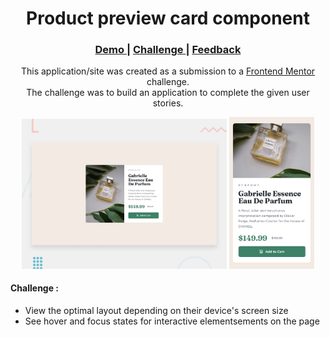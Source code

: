 <h1 align="center">Product preview card component</h1>

<div align="center">
  <h3>
    <a href="https://product-preview-main.netlify.app/">
      Demo
    </a>
    <span> | </span>
    <a href="https://www.frontendmentor.io/challenges/product-preview-card-component-GO7UmttRfa">
      Challenge
    </a>
    <span> | </span>
    <a href="mailto: pangestu.ncp@gmail.com">
      Feedback
    </a>
  </h3>
</div>
<p align="center">This application/site was created as a submission to a <a href="https://www.frontendmentor.io/">Frontend Mentor</a> challenge.<br/> The challenge was to build an application to complete the given user stories.</p>

<div align="center" width="100%">
  <img src="https://github.com/PangestuNcp/Frontend-Mentor/blob/main/Frontend%20Mentor%20-%20Newbie/17.Product%20preview%20card%20component%20main/design/desktop-preview.jpg?raw=true" width="65%">
  <img src="https://github.com/PangestuNcp/Frontend-Mentor/blob/main/Frontend%20Mentor%20-%20Newbie/17.Product%20preview%20card%20component%20main/design/mobile-design.jpg?raw=true" width="27%">
</div>

#### Challenge :

- View the optimal layout depending on their device's screen size
- See hover and focus states for interactive elementsements on the page
